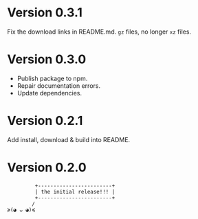 # Version 0.3.1

Fix the download links in README.md. `gz` files, no longer `xz` files.

# Version 0.3.0

- Publish package to npm.
- Repair documentation errors.
- Update dependencies.

# Version 0.2.1

Add install, download & build into README.

# Version 0.2.0

```text
         +------------------------+
         | the initial release!!! |
         +------------------------+
        /
≽(◕ ᴗ ◕)≼
```
